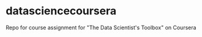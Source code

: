 datasciencecoursera
===================

Repo for course assignment for "The Data Scientist's Toolbox" on Coursera
